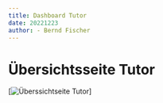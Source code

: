 ```yaml
---
title: Dashboard Tutor 
date: 20221223
author: - Bernd Fischer
---
```


# Übersichtsseite Tutor 

[![Überssichtseite Tutor](uebersichtsseite_tutor.png)]


